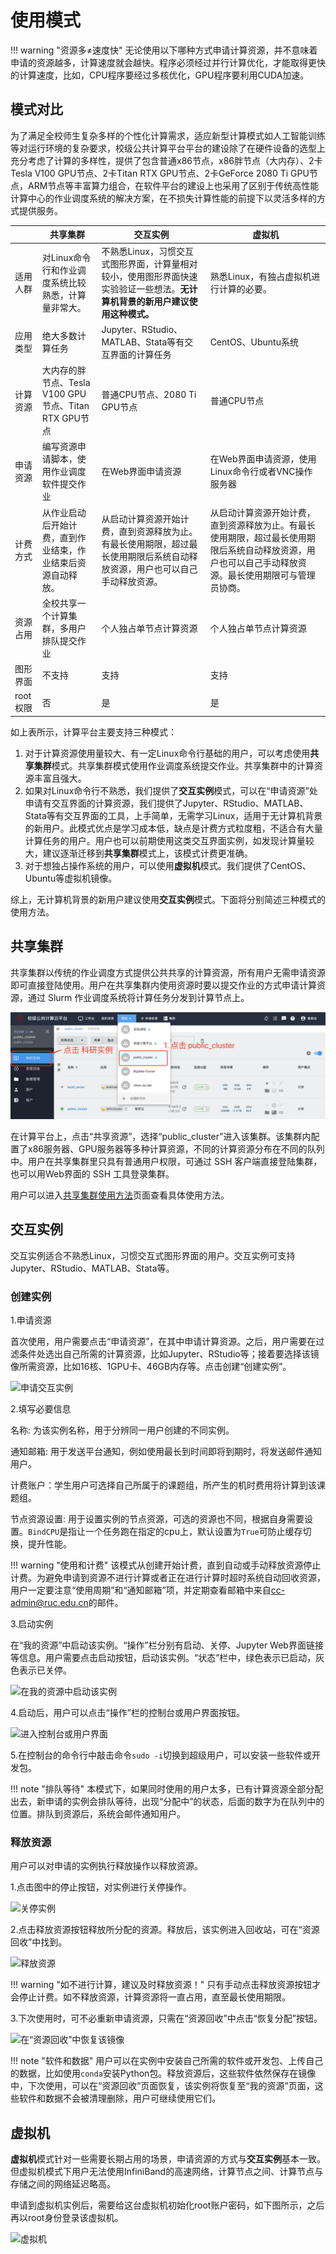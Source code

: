 # 使用模式

!!! warning "资源多≠速度快"
    无论使用以下哪种方式申请计算资源，并不意味着申请的资源越多，计算速度就会越快。程序必须经过并行计算优化，才能取得更快的计算速度，比如，CPU程序要经过多核优化，GPU程序要利用CUDA加速。

## 模式对比

为了满足全校师生复杂多样的个性化计算需求，适应新型计算模式如人工智能训练等对运行环境的复杂要求，校级公共计算平台平台的建设除了在硬件设备的选型上充分考虑了计算的多样性，提供了包含普通x86节点，x86胖节点（大内存）、2卡Tesla V100 GPU节点、2卡Titan RTX GPU节点、2卡GeForce 2080 Ti GPU节点，ARM节点等丰富算力组合，在软件平台的建设上也采用了区别于传统高性能计算中心的作业调度系统的解决方案，在不损失计算性能的前提下以灵活多样的方式提供服务。

|          | 共享集群                                                     | 交互实例                                                     | 虚拟机                                                       |
| -------- | ------------------------------------------------------------ | ------------------------------------------------------------ | ------------------------------------------------------------ |
| 适用人群 | 对Linux命令行和作业调度系统比较熟悉，计算量非常大。          | 不熟悉Linux，习惯交互式图形界面，计算量相对较小，使用图形界面快速实验验证一些想法。**无计算机背景的新用户建议使用这种模式。** | 熟悉Linux，有独占虚拟机进行计算的必要。                      |
| 应用类型 | 绝大多数计算任务                                             | Jupyter、RStudio、MATLAB、Stata等有交互界面的计算任务               | CentOS、Ubuntu系统                                           |
| 计算资源 | 大内存的胖节点、Tesla V100 GPU节点、Titan RTX GPU节点        | 普通CPU节点、2080 Ti GPU节点                                 | 普通CPU节点                                                  |
| 申请资源 | 编写资源申请脚本，使用作业调度软件提交作业                   | 在Web界面申请资源                                            | 在Web界面申请资源，使用Linux命令行或者VNC操作服务器          |
| 计费方式 | 从作业启动后开始计费，直到作业结束，作业结束后资源自动释放。 | 从启动计算资源开始计费，直到资源释放为止。有最长使用期限，超过最长使用期限后系统自动释放资源，用户也可以自己手动释放资源。 | 从启动计算资源开始计费，直到资源释放为止。有最长使用期限，超过最长使用期限后系统自动释放资源，用户也可以自己手动释放资源。最长使用期限可与管理员协商。 |
| 资源占用 | 全校共享一个计算集群，多用户排队提交作业                     | 个人独占单节点计算资源                                       | 个人独占单节点计算资源                                       |
| 图形界面 | 不支持                                                       | 支持                                                         | 支持                                                         |
| root权限 | 否                                                           | 是                                                           | 是                                                           |

如上表所示，计算平台主要支持三种模式：

1. 对于计算资源使用量较大、有一定Linux命令行基础的用户，可以考虑使用**共享集群**模式。共享集群模式使用作业调度系统提交作业。共享集群中的计算资源丰富且强大。
2. 如果对Linux命令行不熟悉，我们提供了**交互实例**模式，可以在“申请资源”处申请有交互界面的计算资源，我们提供了Jupyter、RStudio、MATLAB、Stata等有交互界面的工具，上手简单，无需学习Linux，适用于无计算机背景的新用户。此模式优点是学习成本低，缺点是计费方式粒度粗，不适合有大量计算任务的用户。用户也可以前期使用这类交互界面实例，如发现计算量较大，建议逐渐迁移到**共享集群**模式上，该模式计费更准确。
3. 对于想独占操作系统的用户，可以使用**虚拟机**模式。我们提供了CentOS、Ubuntu等虚拟机镜像。

综上，无计算机背景的新用户建议使用**交互实例**模式。下面将分别简述三种模式的使用方法。

## 共享集群

共享集群以传统的作业调度方式提供公共共享的计算资源，所有用户无需申请资源即可直接登陆使用。用户在共享集群内使用资源时要以提交作业的方式申请计算资源，通过 Slurm 作业调度系统将计算任务分发到计算节点上。

![共享集群入口](../images/public_cluster_entry.png)

在计算平台上，点击“共享资源”，选择“public_cluster”进入该集群。该集群内配置了x86服务器、GPU服务器等多种计算资源，不同的计算资源分布在不同的队列中。用户在共享集群里只具有普通用户权限，可通过 SSH 客户端直接登陆集群，也可以用Web界面的 SSH 工具登录集群。

用户可以进入[共享集群使用方法](../app/GPU-Cluster.md)页面查看具体使用方法。

## 交互实例

交互实例适合不熟悉Linux，习惯交互式图形界面的用户。交互实例可支持Jupyter、RStudio、MATLAB、Stata等。

### 创建实例

1.申请资源

首次使用，用户需要点击“申请资源”，在其中申请计算资源。之后，用户需要在过滤条件处选出自己所需的计算资源，比如Jupyter、RStudio等；接着要选择该镜像所需资源，比如16核、1GPU卡、46GB内存等。点击创建“创建实例”。

![申请交互实例](../images/apply_resource.png)

2.填写必要信息

名称: 为该实例名称，用于分辨同一用户创建的不同实例。

通知邮箱: 用于发送平台通知，例如使用最长到时间即将到期时，将发送邮件通知用户。

计费账户：学生用户可选择自己所属于的课题组，所产生的机时费用将计算到该课题组。

节点资源设置: 用于设置实例的节点资源，可选的资源也不同，根据自身需要设置。`BindCPU`是指让一个任务跑在指定的cpu上，默认设置为`True`可防止缓存切换，提升性能。

!!! warning "使用和计费"
    该模式从创建开始计费，直到自动或手动释放资源停止计费。为避免申请到资源不进行计算或者正在进行计算时超时系统自动回收资源，用户一定要注意“使用周期”和“通知邮箱”项，并定期查看邮箱中来自<cc-admin@ruc.edu.cn>的邮件。

3.启动实例

在“我的资源”中启动该实例。“操作”栏分别有启动、关停、Jupyter Web界面链接等信息。用户需要点击启动按钮，启动该实例。“状态”栏中，绿色表示已启动，灰色表示已关停。

![在我的资源中启动该实例](../images/my_resource.png)

4.启动后，用户可以点击“操作”栏的控制台或用户界面按钮。

![进入控制台或用户界面](../images/ops_instance.png)

5.在控制台的命令行中敲击命令`sudo -i`切换到超级用户，可以安装一些软件或开发包。

!!! note "排队等待"
    本模式下，如果同时使用的用户太多，已有计算资源全部分配出去，新申请的实例会排队等待，出现“分配中”的状态，后面的数字为在队列中的位置。排队到资源后，系统会邮件通知用户。

### 释放资源

用户可以对申请的实例执行释放操作以释放资源。

1.点击图中的停止按钮，对实例进行关停操作。

![关停实例](../images/stop_instance.png)

2.点击释放资源按钮释放所分配的资源。释放后，该实例进入回收站，可在“资源回收”中找到。

![释放资源](../images/release_instance.png)

!!! warning "如不进行计算，建议及时释放资源！"
    只有手动点击释放资源按钮才会停止计费。如不释放资源，计算资源将一直占用，直至最长使用期限。

3.下次使用时，可不必重新申请资源，只需在“资源回收”中点击“恢复分配”按钮。

![在“资源回收”中恢复该镜像](../images/trash_bin.png)

!!! note "软件和数据"
    用户可以在实例中安装自己所需的软件或开发包、上传自己的数据，比如使用`conda`安装Python包。释放资源后，这些软件依然保存在镜像中，下次使用，可以在“资源回收”页面恢复，该实例将恢复至“我的资源”页面，这些软件和数据不会被清理删除，用户可继续使用它们。

## 虚拟机

**虚拟机**模式针对一些需要长期占用的场景，申请资源的方式与**交互实例**基本一致。但虚拟机模式下用户无法使用InfiniBand的高速网络，计算节点之间、计算节点与存储之间的网络延迟略高。

申请到虚拟机实例后，需要给这台虚拟机初始化root账户密码，如下图所示，之后再以root身份登录该虚拟机。

![虚拟机](../images/virtual_machine.png)